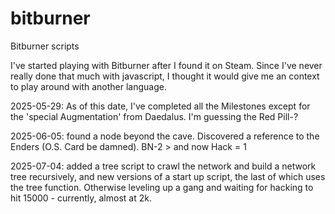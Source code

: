 # bitburner
Bitburner scripts

I've started playing with Bitburner after I found it on Steam. Since I've never really done that much with javascript, I thought it would give me an context to play around with another language. 

2025-05-29: As of this date, I've completed all the Milestones except for the 'special Augmentation' from Daedalus. I'm guessing the Red Pill-?

2025-06-05: found a node beyond the cave. Discovered a reference to the Enders (O.S. Card be damned). BN-2 > and now Hack = 1

2025-07-04: added a tree script to crawl the network and build a network tree recursively, and new versions of a start up script, the last of which uses the tree function. Otherwise leveling up a gang and waiting for hacking to hit 15000 - currently, almost at 2k. 
